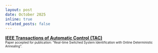 ```yaml
---
layout: post
date: October 2025
inline: true
related_posts: false
---
```



<b> <a target="_blank" rel="noopener noreferrer" href="https://ieeexplore.ieee.org/document/11197937"> IEEE Transactions of Automatic Control (TAC) </a> </b>
<br> <font size="1"> Paper accepted for publication: "Real-time Switched System Identification
with Online Deterministic Annealing".</font> 

